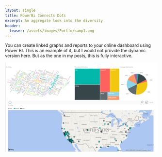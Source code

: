```yaml
---
layout: single
title: PowerBi Connects Dots
excerpt: An aggregate look into the diversity 
header:
  teaser: /assets/images/Portfo/samp1.png
---
```


You can create linked graphs and reports to your online dashboard using Power BI. 
This is an example of it, but I would not provide the dynamic version here. But as the one 
in my posts, this is fully interactive. 

![](/assets/images/Portfo/samp1.png)